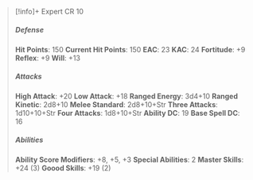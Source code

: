 > [!info]+ Expert CR 10
> ##### Defense
> **Hit Points**: 150
> **Current Hit Points**: 150
> **EAC**: 23
> **KAC**: 24
> **Fortitude**: +9
> **Reflex**: +9
> **Will**: +13
> ##### Attacks
> **High Attack**: +20
> **Low Attack**: +18
> **Ranged Energy**: 3d4+10
> **Ranged Kinetic**: 2d8+10
> **Melee Standard**: 2d8+10+Str
> **Three Attacks**: 1d10+10+Str
> **Four Attacks**: 1d8+10+Str
> **Ability DC**: 19
> **Base Spell DC**: 16
> ##### Abilities
> **Ability Score Modifiers**: +8, +5, +3
> **Special Abilities**: 2
> **Master Skills**: +24 (3)
> **Goood Skills**: +19 (2)
